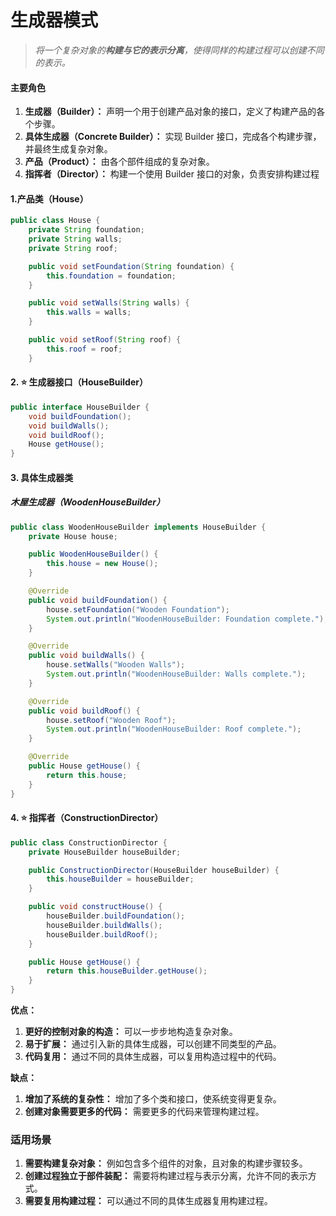 # 生成器模式

> _将一个复杂对象的**构建与它的表示分离**，使得同样的构建过程可以创建不同的表示。_

#### 主要角色

1. **生成器（Builder）：** 声明一个用于创建产品对象的接口，定义了构建产品的各个步骤。
2. **具体生成器（Concrete Builder）：** 实现 Builder 接口，完成各个构建步骤，并最终生成复杂对象。
3. **产品（Product）：** 由各个部件组成的复杂对象。
4. **指挥者（Director）：** 构建一个使用 Builder 接口的对象，负责安排构建过程

#### 1.产品类（House）

```java
public class House {
    private String foundation;
    private String walls;
    private String roof;

    public void setFoundation(String foundation) {
        this.foundation = foundation;
    }

    public void setWalls(String walls) {
        this.walls = walls;
    }

    public void setRoof(String roof) {
        this.roof = roof;
    }
```

#### 2. ⭐ 生成器接口（HouseBuilder）

```java
public interface HouseBuilder {
    void buildFoundation();
    void buildWalls();
    void buildRoof();
    House getHouse();
}
```

#### 3. 具体生成器类

##### 木屋生成器（WoodenHouseBuilder）

```java
public class WoodenHouseBuilder implements HouseBuilder {
    private House house;

    public WoodenHouseBuilder() {
        this.house = new House();
    }

    @Override
    public void buildFoundation() {
        house.setFoundation("Wooden Foundation");
        System.out.println("WoodenHouseBuilder: Foundation complete.");
    }

    @Override
    public void buildWalls() {
        house.setWalls("Wooden Walls");
        System.out.println("WoodenHouseBuilder: Walls complete.");
    }

    @Override
    public void buildRoof() {
        house.setRoof("Wooden Roof");
        System.out.println("WoodenHouseBuilder: Roof complete.");
    }

    @Override
    public House getHouse() {
        return this.house;
    }
}
```

#### 4. ⭐ 指挥者（ConstructionDirector）

```java
public class ConstructionDirector {
    private HouseBuilder houseBuilder;

    public ConstructionDirector(HouseBuilder houseBuilder) {
        this.houseBuilder = houseBuilder;
    }

    public void constructHouse() {
        houseBuilder.buildFoundation();
        houseBuilder.buildWalls();
        houseBuilder.buildRoof();
    }

    public House getHouse() {
        return this.houseBuilder.getHouse();
    }
}
```

**优点：**

1. **更好的控制对象的构造：** 可以一步步地构造复杂对象。
2. **易于扩展：** 通过引入新的具体生成器，可以创建不同类型的产品。
3. **代码复用：** 通过不同的具体生成器，可以复用构造过程中的代码。

**缺点：**

1. **增加了系统的复杂性：** 增加了多个类和接口，使系统变得更复杂。
2. **创建对象需要更多的代码：** 需要更多的代码来管理构建过程。

### 适用场景

1. **需要构建复杂对象：** 例如包含多个组件的对象，且对象的构建步骤较多。
2. **创建过程独立于部件装配：** 需要将构建过程与表示分离，允许不同的表示方式。
3. **需要复用构建过程：** 可以通过不同的具体生成器复用构建过程。
